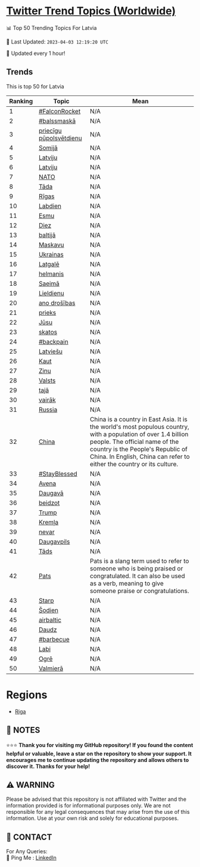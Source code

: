 [Twitter Trend Topics (Worldwide)](https://github.com/ErcinDedeoglu/Twitter-Trend-Topics)
==========


📊 Top 50 Trending Topics For Latvia

📆 Last Updated: `2023-04-03 12:19:20 UTC`

🔧 Updated every 1 hour!


## Trends

This is top 50 for Latvia

| Ranking | Topic | Mean |
| ------- | ------------ | ------------ |
| 1 | [#FalconRocket](http://twitter.com/search?q=%23FalconRocket) | N/A |
| 2 | [#balssmaskā](http://twitter.com/search?q=%23balssmask%c4%81) | N/A |
| 3 | [priecīgu pūpolsvētdienu](http://twitter.com/search?q=priec%c4%abgu+p%c5%abpolsv%c4%93tdienu) | N/A |
| 4 | [Somijā](http://twitter.com/search?q=Somij%c4%81) | N/A |
| 5 | [Latviju](http://twitter.com/search?q=Latviju) | N/A |
| 6 | [Latviju](http://twitter.com/search?q=Latviju) | N/A |
| 7 | [NATO](http://twitter.com/search?q=NATO) | N/A |
| 8 | [Tāda](http://twitter.com/search?q=T%c4%81da) | N/A |
| 9 | [Rīgas](http://twitter.com/search?q=R%c4%abgas) | N/A |
| 10 | [Labdien](http://twitter.com/search?q=Labdien) | N/A |
| 11 | [Esmu](http://twitter.com/search?q=Esmu) | N/A |
| 12 | [Diez](http://twitter.com/search?q=Diez) | N/A |
| 13 | [baltijā](http://twitter.com/search?q=baltij%c4%81) | N/A |
| 14 | [Maskavu](http://twitter.com/search?q=Maskavu) | N/A |
| 15 | [Ukrainas](http://twitter.com/search?q=Ukrainas) | N/A |
| 16 | [Latgalē](http://twitter.com/search?q=Latgal%c4%93) | N/A |
| 17 | [helmanis](http://twitter.com/search?q=helmanis) | N/A |
| 18 | [Saeimā](http://twitter.com/search?q=Saeim%c4%81) | N/A |
| 19 | [Lieldienu](http://twitter.com/search?q=Lieldienu) | N/A |
| 20 | [ano drošības](http://twitter.com/search?q=ano+dro%c5%a1%c4%abbas) | N/A |
| 21 | [prieks](http://twitter.com/search?q=prieks) | N/A |
| 22 | [Jūsu](http://twitter.com/search?q=J%c5%absu) | N/A |
| 23 | [skatos](http://twitter.com/search?q=skatos) | N/A |
| 24 | [#backpain](http://twitter.com/search?q=%23backpain) | N/A |
| 25 | [Latviešu](http://twitter.com/search?q=Latvie%c5%a1u) | N/A |
| 26 | [Kaut](http://twitter.com/search?q=Kaut) | N/A |
| 27 | [Zinu](http://twitter.com/search?q=Zinu) | N/A |
| 28 | [Valsts](http://twitter.com/search?q=Valsts) | N/A |
| 29 | [tajā](http://twitter.com/search?q=taj%c4%81) | N/A |
| 30 | [vairāk](http://twitter.com/search?q=vair%c4%81k) | N/A |
| 31 | [Russia](http://twitter.com/search?q=Russia) | N/A |
| 32 | [China](http://twitter.com/search?q=China) | China is a country in East Asia. It is the world's most populous country, with a population of over 1.4 billion people. The official name of the country is the People's Republic of China. In English, China can refer to either the country or its culture. |
| 33 | [#StayBlessed](http://twitter.com/search?q=%23StayBlessed) | N/A |
| 34 | [Avena](http://twitter.com/search?q=Avena) | N/A |
| 35 | [Daugavā](http://twitter.com/search?q=Daugav%c4%81) | N/A |
| 36 | [beidzot](http://twitter.com/search?q=beidzot) | N/A |
| 37 | [Trump](http://twitter.com/search?q=Trump) | N/A |
| 38 | [Kremļa](http://twitter.com/search?q=Krem%c4%bca) | N/A |
| 39 | [nevar](http://twitter.com/search?q=nevar) | N/A |
| 40 | [Daugavpils](http://twitter.com/search?q=Daugavpils) | N/A |
| 41 | [Tāds](http://twitter.com/search?q=T%c4%81ds) | N/A |
| 42 | [Pats](http://twitter.com/search?q=Pats) | Pats is a slang term used to refer to someone who is being praised or congratulated. It can also be used as a verb, meaning to give someone praise or congratulations. |
| 43 | [Starp](http://twitter.com/search?q=Starp) | N/A |
| 44 | [Šodien](http://twitter.com/search?q=%c5%a0odien) | N/A |
| 45 | [airbaltic](http://twitter.com/search?q=airbaltic) | N/A |
| 46 | [Daudz](http://twitter.com/search?q=Daudz) | N/A |
| 47 | [#barbecue](http://twitter.com/search?q=%23barbecue) | N/A |
| 48 | [Labi](http://twitter.com/search?q=Labi) | N/A |
| 49 | [Ogrē](http://twitter.com/search?q=Ogr%c4%93) | N/A |
| 50 | [Valmierā](http://twitter.com/search?q=Valmier%c4%81) | N/A |



# Regions

* [Riga](</Latvia/Riga.md>)



## 📝 NOTES

⭐⭐⭐ **Thank you for visiting my GitHub repository! If you found the content helpful or valuable, leave a star on the repository to show your support. It encourages me to continue updating the repository and allows others to discover it. Thanks for your help!**


## ⚠️ WARNING

Please be advised that this repository is not affiliated with Twitter and the information provided is for informational purposes only. We are not responsible for any legal consequences that may arise from the use of this information. Use at your own risk and solely for educational purposes.


## 📨 CONTACT

 For Any Queries:  
            🏓 Ping Me : [LinkedIn](https://www.linkedin.com/in/ercindedeoglu/)
